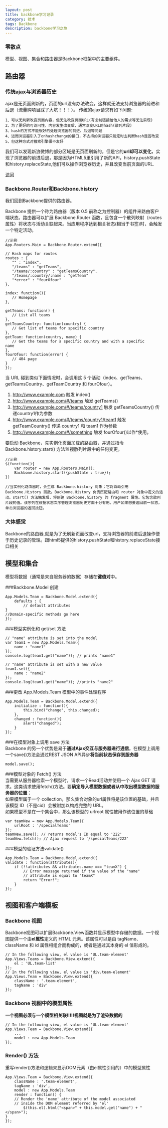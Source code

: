 ```yaml
---
layout: post
title: backbone学习记录
category: 技术
tags: Backbone
description: backbone学习之旅
---
```


### 零散点
模型、视图、集合和路由器是Backbone框架中的主要组件。

## 路由器

### 传统ajax与浏览器历史
ajax是无页面刷新的，页面的url没有办法改变，这样就无法支持浏览器的前进和后退（流量购项目踩了大坑！！！）。
传统的ajax请求有如下问题:  

	1、可以无刷新改变页面内容，但无法改变页面URL(有复制链接给他人的需求等无法实现)
	2、为了更好的可访问性，内容发生改变后，通常改变URL的hash(散列片段)
	3、hash的方式不能很好的处理浏览器的前进、后退等问题
	4、进而浏览器引入了onhashchange的接口，不支持的浏览器只能定时去判断hash是否改变
	5、但这种方式对搜索引擎很不友好
我们可以发现新浪微博的部分区域是无页面刷新的，但是它的**url却可以变化**，实现了浏览器的前进后退，那是因为HTML5里引用了新的API，history.pushState和history.replaceState,他们可以操作浏览器历史，并且改变当前页面的URL.  

[访问](http://www.welefen.com/use-ajax-and-pushstate.html)

### Backbone.Router和Backbone.history
我们回到Backbone提供的路由器。

Backbone 提供一个称为路由器（版本 0.5 前称之为控制器）的组件来路由客户端状态。路由器可以扩展 Backbone.Router 函数，且包含一个散列映射（routes 属性）将状态与活动关联起来。当应用程序达到相关状态(相当于书签)时，会触发一个特定活动。
	
	//示例
	App.Routers.Main = Backbone.Router.extend({
    
   	// Hash maps for routes
   	routes : {
       "" : "index",
       "/teams" : "getTeams",
       "/teams/:country" : "getTeamsCountry",
       "/teams/:country/:name : "getTeam"
       "*error" : "fourOfour"
   	},
   
   	index: function(){
       // Homepage 
   	},
   
   	getTeams: function() {
       // List all teams 
   	},
   	getTeamsCountry: function(country) {
       // Get list of teams for specific country
   	},
   	getTeam: function(country, name) {
       // Get the teams for a specific country and with a specific 		name
   	},	
   	fourOfour: function(error) {
       // 404 page
   	}
	});

当 URL 碰到类似下面情况时，会调用这 5 个活动（index、getTeams、getTeamsCountry、getTeamCountry 和 fourOfour）。  

1. http://www.example.com 触发 index()  
2. http://www.example.com/#/teams 触发 getTeams()  
3. http://www.example.com/#/teams/country1 触发 getTeamsCountry() 传递country1作为参数  
4. http://www.example.com/#/teams/country1/team1 触发 getTeamCountry() 传递 country1 和 team1 作为参数  
5. http://www.example.com/#/something 触发 fourOfour()以作*使用。 
 
要启动 Backbone，先实例化页面加载的路由器，并通过指令 Backbone.history.start() 方法监视散列片段中的任何变更。
	
	//示例
	$(function(){
    	var router = new App.Routers.Main();
    	Backbone.history.start({pushState : true});
	})
	
	//当实例化路由器时，会生成 Backbone.history 对象；它将自动引用 Backbone.History 函数。Backbone.History 负责匹配路由和 router 对象中定义的活动。start() 方法触发后，将创建 Backbone.history 的 fragment 属性。它包含散列片段的值。该序列在根据状态次序管理浏览器历史方面十分有用。用户如果想要返回前一状态，单击浏览器的返回按钮。
	
### 大体感觉
Backbone的路由器,就是为了无刷新页面改变url，支持浏览器的前进后退操作便于历史记录的管理。跟html5提供的history.pushState和history.replaceState接口相关


## 模型和集合
模型将数据（通常是来自服务器的数据）存储在**键值对**中。
	
###Backbone.Model 创建

	App.Models.Team = Backbone.Model.extend({
    	defaults : {
       		// default attributes
    }
    //Domain-specific methods go here
	});	
			
###模型实例化和 get/set 方法

	// "name" attribute is set into the model
	var team1 = new App.Models.Team({
    	name : "name1"
	});
	console.log(team1.get("name")); // prints "name1"

	// "name" attribute is set with a new value
	team1.set({
    	name : "name2"
	});
	console.log(team1.get("name")); //prints "name2"
###更改 App.Models.Team 模型中的事件处理程序

	App.Models.Team = Backbone.Model.extend({
    	initialize : function(){
        	this.bind("change", this.changed);
    	},
    	changed : function(){
        	alert("changed");
    	}
	});
###在模型对象上调用 save 方法  
Backbone 的另一个优势是易于**通过Ajax交互与服务器进行通信**。在模型上调用一个save()方法会通过REST JSON API异步**将当前状态保存到服务器**
	
	model.save();
###模型对象的 Fetch() 方法  
当需要从服务器检索一个模型时，请求一个Read活动并使用一个 Ajax GET 请求。这类请求使用fetch()方法。要**确定导入模型数据或者从中取出模型数据的服务器的位置**：  
如果模型属于一个 collection，那么集合对象的url属性将是该位置的基础，并且该模型 ID（不是cid）会被附加以构成完整的 URL。  
如果模型不是在一个集合中，那么该模型的 urlroot 属性被用作该位置的基础

	var teamNew = new App.Models.Team({
    	urlRoot : '/specialTeams'
	});
	teamNew.save(); // returns model's ID equal to '222'
	teamNew.fetch(); // Ajax request to '/specialTeams/222'
###模型的验证方法validate()
	
	App.Models.Team = Backbone.Model.extend({
    validate : function(attributes){
        if (!!attributes && attributes.name === "teamX") {
            // Error message returned if the value of the "name" 
            // attribute is equal to "teamX"
            return "Error!";
        }
	});
	
## 视图和客户端模板
### Backbone 视图
Backbone视图可以扩展Backbone.View函数并显示模型中存储的数据。一个视图提供一个由**el属性**定义的 HTML 元素。该属性可以是由 tagName、className 和 id 属性相组合而构成的，或者是通过其本身的 el 值形成的。
	
	// In the following view, el value is 'UL.team-element'
	App.Views.Teams = Backbone.View.extend({
    	el : 'UL.team-list'
	});
	// In the following view, el value is 'div.team-element'
	App.Views.Team = Backbone.View.extend({
    	className : '.team-element',
    	tagName : 'div'
	});

### Backbone 视图中的模型属性
**一个视图必须与一个模型相关联!!!!!视图就是为了渲染数据的**

	// In the following view, el value is 'UL.team-element'
	App.Views.Team = Backbone.View.extend({
    	...
    	model : new App.Models.Team
	});
### Render() 方法
重写render()方法和逻辑来显示DOM元素（由el属性引用的）中的模型属性
	
	App.Views.Team = Backbone.View.extend({
    	className : '.team-element',
        tagName : 'div',
    	model : new App.Models.Team
    	render : function() {
        // Render the 'name' attribute of the model associated
        // inside the DOM element referred by 'el'
        	$(this.el).html("<span>" + this.model.get("name") + "</span>");
    }
	});

	